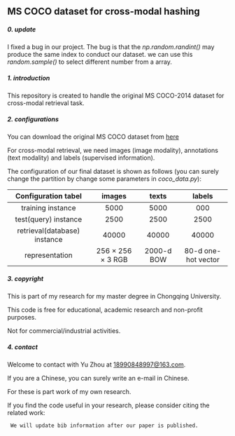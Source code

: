 ## MS COCO dataset for cross-modal hashing 


##### 0. update
 
 I fixed a bug in our project.
 The bug is that the _np.random.randint()_ may produce the same index to conduct our dataset.
 we can use this _random.sample()_ to select different number from a array.

##### 1. introduction  

 This repository is created to handle the original MS COCO-2014 dataset for cross-modal retrieval task.


##### 2. configurations

 You can download the original MS COCO dataset from [here](https://cocodataset.org/#home)

 For cross-modal retrieval, we need images (image modality), annotations (text modality) and labels (supervised information).

 The configuration of our final dataset is shown as follows (you can surely change the partition by change some parameters in _coco_data.py_):




| Configuration tabel  |            images             |   texts    |       labels        |
| :------------------: | :---------------------------: | :--------: | :-----------------: |
|  training instance   |             5000              |  5000      |        000        |
| test(query) instance |             2500              |    2500    |        2500         |
| retrieval(database) instance  |             40000             |   40000    |        40000        |
|    representation    | 256 &times; 256 &times; 3 RGB | 2000-d BOW | 80-d one-hot vector |



##### 3. copyright

 This is part of my research for my master degree in Chongqing University.

 This code is free for educational, academic research and non-profit purposes. 

 Not for commercial/industrial activities. 



##### 4. contact

 Welcome to contact with Yu Zhou at 18990848997@163.com.  

 If you are a Chinese, you can surely write an e-mail in Chinese. 

 For these is part work of my own research.

 If you find the code useful in your research, please consider citing the related work: 

```
 We will update bib information after our paper is published. 
```
